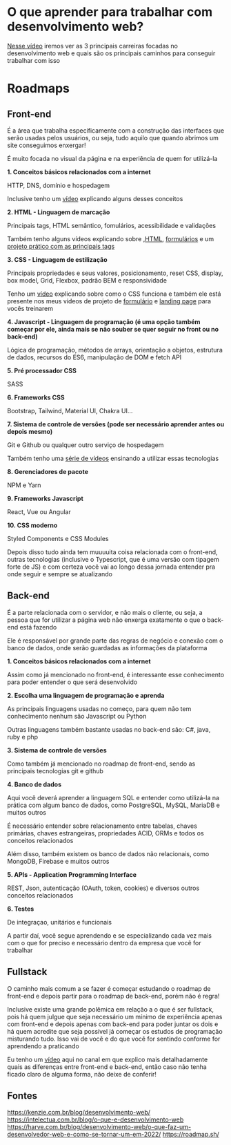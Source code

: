 # O que aprender para trabalhar com desenvolvimento web?

[Nesse vídeo]() iremos ver as 3 principais carreiras focadas no desenvolvimento web e quais são os principais caminhos para conseguir trabalhar com isso

# Roadmaps

## Front-end

É a área que trabalha especificamente com a construção das interfaces que serão usadas pelos usuários, ou seja, tudo aquilo que quando abrimos um site conseguimos enxergar!

É muito focada no visual da página e na experiência de quem for utilizá-la

**1. Conceitos básicos relacionados com a internet**

HTTP, DNS, domínio e hospedagem 

Inclusive tenho um [vídeo](https://www.youtube.com/watch?v=7ZC3_QwKo5Q) explicando alguns desses conceitos

**2. HTML - Linguagem de marcação**

Principais tags, HTML semântico, fomulários, acessibilidade e validações 

Também tenho alguns vídeos explicando sobre ,[HTML](https://www.youtube.com/watch?v=3oSIqIqzN3M), [formulários](https://www.youtube.com/watch?v=wwqOJ2o84S4) e um [projeto prático com as principais tags](https://www.youtube.com/watch?v=llF6vD-RljE)

**3. CSS - Linguagem de estilização**

Principais propriedades e seus valores, posicionamento, reset CSS, display, box model, Grid, Flexbox, padrão BEM e responsividade

Tenho um [vídeo](https://www.youtube.com/watch?v=LWU2OR19ZG4) explicando sobre como o CSS funciona e também ele está presente nos meus vídeos de projeto de [formulário](https://www.youtube.com/watch?v=wwqOJ2o84S4) e [landing page](https://www.youtube.com/watch?v=llF6vD-RljE) para vocês treinarem

**4. Javascript - Linguagem de programação (é uma opção também começar por ele, ainda mais se não souber se quer seguir no front ou no back-end)**

Lógica de programação, métodos de arrays, orientação a objetos, estrutura de dados, recursos do ES6, manipulação de DOM e fetch API  

**5. Pré processador CSS**

SASS

**6. Frameworks CSS**

Bootstrap, Tailwind, Material UI, Chakra UI...

**7. Sistema de controle de versões (pode ser necessário aprender antes ou depois mesmo)**

Git e Github ou qualquer outro serviço de hospedagem

Também tenho uma [série de vídeos](https://www.youtube.com/watch?v=UBAX-13g8OM&list=PLhkO7OMKgT_rqwGYldqcFxyN4yjFgmDh8) ensinando a utilizar essas tecnologias

**8. Gerenciadores de pacote**

NPM e Yarn

**9. Frameworks Javascript**

React, Vue ou Angular

**10. CSS moderno**

Styled Components e CSS Modules

Depois disso tudo ainda tem muuuuita coisa relacionada com o front-end, outras tecnologias (inclusive o Typescript, que é uma versão com tipagem forte de JS) e com certeza você vai ao longo dessa jornada entender pra onde seguir e sempre se atualizando

## Back-end

É a parte relacionada com o servidor, e não mais o cliente, ou seja, a pessoa que for utilizar a página web não enxerga exatamente o que o back-end está fazendo

Ele é responsável por grande parte das regras de negócio e conexão com o banco de dados, onde serão guardadas as informações da plataforma

**1. Conceitos básicos relacionados com a internet**

Assim como já mencionado no front-end, é interessante esse conhecimento para poder entender o que será desenvolvido

**2. Escolha uma linguagem de programação e aprenda**

As principais linguagens usadas no começo, para quem não tem conhecimento nenhum são Javascript ou Python

Outras linguagens também bastante usadas no back-end são: C#, java, ruby e php

**3. Sistema de controle de versões**

Como também já mencionado no roadmap de front-end, sendo as principais tecnologias git e github

**4. Banco de dados**

Aqui você deverá aprender a linguagem SQL e entender como utilizá-la na prática com algum banco de dados, como PostgreSQL, MySQL, MariaDB e muitos outros

É necessário entender sobre relacionamento entre tabelas, chaves primárias, chaves estrangeiras, propriedades ACID, ORMs e todos os conceitos relacionados

Além disso, também existem os banco de dados não relacionais, como MongoDB, Firebase e muitos outros

**5. APIs - Application Programming Interface**

REST, Json, autenticação (OAuth, token, cookies) e diversos outros conceitos relacionados

**6. Testes**

De integraçao, unitários e funcionais

A partir daí, você segue aprendendo e se especializando cada vez mais com o que for preciso e necessário dentro da empresa que você for trabalhar


## Fullstack

O caminho mais comum a se fazer é começar estudando o roadmap de front-end e depois partir para o roadmap de back-end, porém não é regra!

Inclusive existe uma grande polêmica em relação a o que é ser fullstack, pois há quem julgue que seja necessário um mínimo de experiência apenas com front-end e depois apenas com back-end para poder juntar os dois e há quem acredite que seja possível já começar os estudos de programação misturando tudo. Isso vai de você e do que você for sentindo conforme for aprendendo a praticando

Eu tenho um [vídeo](https://www.youtube.com/watch?v=Em0R3csNMVE) aqui no canal em que explico mais detalhadamente quais as diferenças entre front-end e back-end, então caso não tenha ficado claro de alguma forma, não deixe de conferir!

## Fontes

https://kenzie.com.br/blog/desenvolvimento-web/
https://intelectua.com.br/blog/o-que-e-desenvolvimento-web
https://harve.com.br/blog/desenvolvimento-web/o-que-faz-um-desenvolvedor-web-e-como-se-tornar-um-em-2022/
https://roadmap.sh/

